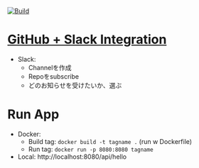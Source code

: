 [![Build](https://github.com/PhanMinhTuanAnh/kotlin-junit5-github_action/actions/workflows/build.yml/badge.svg?branch=main)](https://github.com/PhanMinhTuanAnh/kotlin-junit5-github_action/actions/workflows/build.yml)

# [GitHub + Slack Integration](https://github.com/integrations/slack#configuration)
- Slack: 
  - Channelを作成
  - Repoをsubscribe
  - どのお知らせを受けたいか、選ぶ
    
# Run App
- Docker:
  - Build tag: `docker build -t tagname .` (run w Dockerfile)
  - Run tag: `docker run -p 8080:8080 tagname`
- Local: http://localhost:8080/api/hello

    